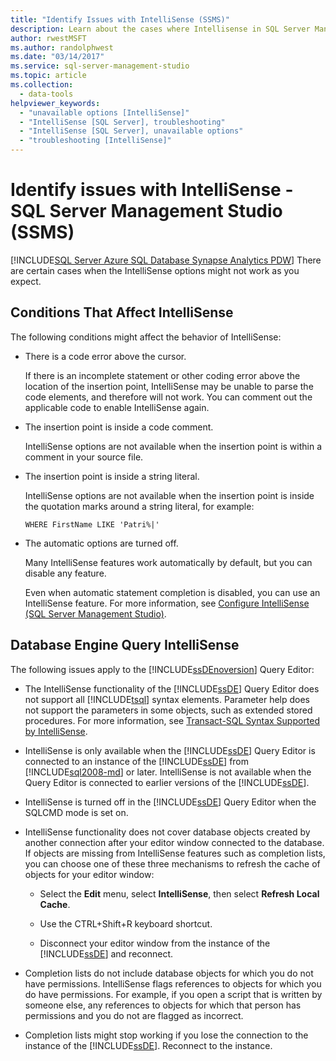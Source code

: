 ```yaml
---
title: "Identify Issues with IntelliSense (SSMS)"
description: Learn about the cases where Intellisense in SQL Server Management Studio (SSMS) does not work as you might expect.
author: rwestMSFT
ms.author: randolphwest
ms.date: "03/14/2017"
ms.service: sql-server-management-studio
ms.topic: article
ms.collection:
  - data-tools
helpviewer_keywords:
  - "unavailable options [IntelliSense]"
  - "IntelliSense [SQL Server], troubleshooting"
  - "IntelliSense [SQL Server], unavailable options"
  - "troubleshooting [IntelliSense]"
---
```

# Identify issues with IntelliSense - SQL Server Management Studio (SSMS)
[!INCLUDE[SQL Server Azure SQL Database Synapse Analytics PDW](../includes/applies-to-version/sql-asdb-asdbmi-asa-pdw.md)]
  There are certain cases when the IntelliSense options might not work as you expect.  
  
## Conditions That Affect IntelliSense  
 The following conditions might affect the behavior of IntelliSense:  
  
-   There is a code error above the cursor.  
  
     If there is an incomplete statement or other coding error above the location of the insertion point, IntelliSense may be unable to parse the code elements, and therefore will not work. You can comment out the applicable code to enable IntelliSense again.  
  
-   The insertion point is inside a code comment.  
  
     IntelliSense options are not available when the insertion point is within a comment in your source file.  
  
-   The insertion point is inside a string literal.  
  
     IntelliSense options are not available when the insertion point is inside the quotation marks around a string literal, for example:  
  
     `WHERE FirstName LIKE 'Patri%|'`  
  
-   The automatic options are turned off.  
  
     Many IntelliSense features work automatically by default, but you can disable any feature.  
  
     Even when automatic statement completion is disabled, you can use an IntelliSense feature. For more information, see [Configure IntelliSense &#40;SQL Server Management Studio&#41;](configure-intellisense-sql-server-management-studio.md).  
  
## Database Engine Query IntelliSense  
 The following issues apply to the [!INCLUDE[ssDEnoversion](../includes/ssdenoversion-md.md)] Query Editor:  
  
-   The IntelliSense functionality of the [!INCLUDE[ssDE](../includes/ssde-md.md)] Query Editor does not support all [!INCLUDE[tsql](../includes/tsql-md.md)] syntax elements. Parameter help does not support the parameters in some objects, such as extended stored procedures. For more information, see [Transact-SQL Syntax Supported by IntelliSense](transact-sql-syntax-supported-by-intellisense.md).  
  
-   IntelliSense is only available when the [!INCLUDE[ssDE](../includes/ssde-md.md)] Query Editor is connected to an instance of the [!INCLUDE[ssDE](../includes/ssde-md.md)] from [!INCLUDE[sql2008-md](../includes/sql2008-md.md)] or later. IntelliSense is not available when the Query Editor is connected to earlier versions of the [!INCLUDE[ssDE](../includes/ssde-md.md)].  
  
-   IntelliSense is turned off in the [!INCLUDE[ssDE](../includes/ssde-md.md)] Query Editor when the SQLCMD mode is set on.  
  
-   IntelliSense functionality does not cover database objects created by another connection after your editor window connected to the database. If objects are missing from IntelliSense features such as completion lists, you can choose one of these three mechanisms to refresh the cache of objects for your editor window:  
  
    -   Select the **Edit** menu, select **IntelliSense**, then select **Refresh Local Cache**.  
  
    -   Use the CTRL+Shift+R keyboard shortcut.  
  
    -   Disconnect your editor window from the instance of the [!INCLUDE[ssDE](../includes/ssde-md.md)] and reconnect.  
  
-   Completion lists do not include database objects for which you do not have permissions. IntelliSense flags references to objects for which you do have permissions. For example, if you open a script that is written by someone else, any references to objects for which that person has permissions and you do not are flagged as incorrect.  
  
-   Completion lists might stop working if you lose the connection to the instance of the [!INCLUDE[ssDE](../includes/ssde-md.md)]. Reconnect to the instance.  
  
